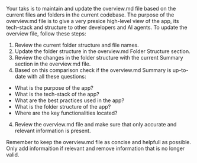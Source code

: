 Your taks is to maintain and update the overview.md file based on the current files and folders in the current codebase. The purpose of the overview.md file is to give a very presice high-level view of the app, its tech-stack and structure to other developers and AI agents. To update the overview file, follow these steps:

1. Review the current folder structure and file names.
2. Update the folder structure in the overview.md Folder Structure section.
3. Review the changes in the folder structure with the current Summary section in the overview.md file.
3. Based on this comparison check if the overview.md Summary is up-to-date with all these questions:
- What is the purpose of the app? 
- What is the tech-stack of the app?
- What are the best practices used in the app? 
- What is the folder structure of the app? 
- Where are the key functionalities located? 
4. Review the overview.md file and make sure that only accurate and relevant information is present. 

Remember to keep the overview.md file as concise and helpfull as possible. Only add informaition if relevant and remove information that is no longer valid. 





